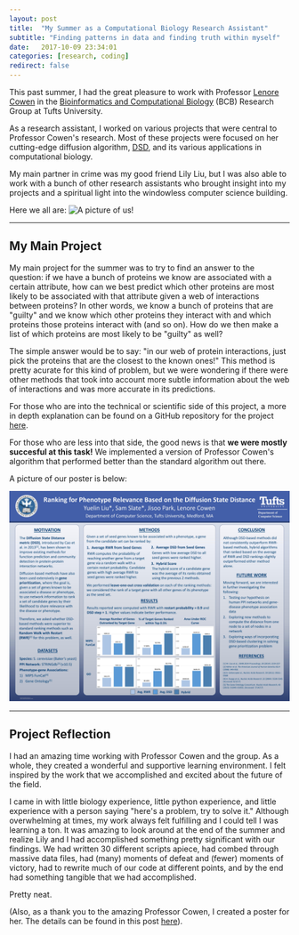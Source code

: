 ```yaml
---
layout: post
title:  "My Summer as a Computational Biology Research Assistant"
subtitle: "Finding patterns in data and finding truth within myself"
date:   2017-10-09 23:34:01
categories: [research, coding]
redirect: false
---
```


This past summer, I had the great pleasure to work with Professor [Lenore Cowen][lenore] in the [Bioinformatics and Computational Biology][BCB] (BCB) Research Group at Tufts University.

As a research assistant, I worked on various projects that were central to Professor Cowen's research. Most of these projects were focused on her cutting-edge diffusion algorithm, [DSD][DSD], and its various applications in computational biology. 

My main partner in crime was my good friend Lily Liu, but I was also able to work with a bunch of other research assistants who brought insight into my projects and a spiritual light into the windowless computer science building.

Here we all are:
![A picture of us!][bcb-pic]

---

## My Main Project

My main project for the summer was to try to find an answer to the question: if we have a bunch of proteins we know are associated with a certain attribute, how can we best predict which other proteins are most likely to be associated with that attribute given a web of interactions between proteins? In other words, we know a bunch of proteins that are "guilty" and we know which other proteins they interact with and which proteins those proteins interact with (and so on). How do we then make a list of which proteins are most likely to be "guilty" as well?

The simple answer would be to say: "in our web of protein interactions, just pick the proteins that are the closest to the known ones!" This method is pretty acurate for this kind of problem, but we were wondering if there were other methods that took into account more subtle information about the web of interactions and was more accurate in its predictions. 

For those who are into the technical or scientific side of this project, a more in depth explanation can be found on a GitHub repository for the project [here][github-repo].

For those who are less into that side, the good news is that **we were mostly succesful at this task!** We implemented a version of Professor Cowen's algorithm that performed better than the standard algorithm out there. 

A picture of our poster is below:

![poster][poster]


---

## Project Reflection

I had an amazing time working with Professor Cowen and the group. As a whole, they created a wonderful and supportive learning environment. I felt inspired by the work that we accomplished and excited about the future of the field.

I came in with little biology experience, little python experience, and little experience with a person saying "here's a problem, try to solve it." Although overwhelming at times, my work always felt fulfilling and I could tell I was learning a ton. It was amazing to look around at the end of the summer and realize Lily and I had accomplished something pretty significant with our findings. We had written 30 different scripts apiece, had combed through massive data files, had (many) moments of defeat and (fewer) moments of victory, had to rewrite much of our code at different points, and by the end had something tangible that we had accomplished.

Pretty neat. 

(Also, as a thank you to the amazing Professor Cowen, I created a poster for her. The details can be found in this post [here][plot-font]). 


[lenore]: http://www.cs.tufts.edu/~cowen/
[BCB]:   http://bcb.cs.tufts.edu/
[DSD]: http://dsd.cs.tufts.edu/
[bcb-pic]: http://bcb.cs.tufts.edu/images/IMG_2132.JPG
[github-repo]:   https://github.com/sam-slate/dsd-phenotype-ranking-example-code
[poster]: https://raw.githubusercontent.com/sam-slate/dsd-phenotype-ranking-example-code/master/FinalPoster.jpg
[plot-font]: http://www.samueljacobslate.com/design/tool/2017/09/29/plot-font.html
